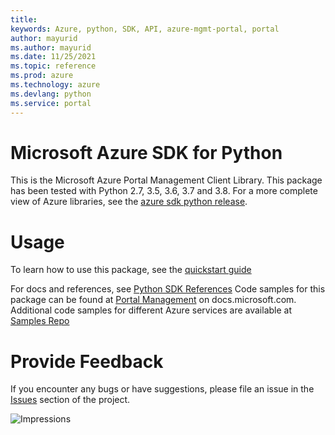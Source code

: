 ```yaml
---
title: 
keywords: Azure, python, SDK, API, azure-mgmt-portal, portal
author: mayurid
ms.author: mayurid
ms.date: 11/25/2021
ms.topic: reference
ms.prod: azure
ms.technology: azure
ms.devlang: python
ms.service: portal
---
```


# Microsoft Azure SDK for Python

This is the Microsoft Azure Portal Management Client Library.
This package has been tested with Python 2.7, 3.5, 3.6, 3.7 and 3.8.
For a more complete view of Azure libraries, see the [azure sdk python release](https://aka.ms/azsdk/python/all).


# Usage


To learn how to use this package, see the [quickstart guide](https://aka.ms/azsdk/python/mgmt)



For docs and references, see [Python SDK References](https://docs.microsoft.com/python/api/overview/azure/)
Code samples for this package can be found at [Portal Management](https://docs.microsoft.com/samples/browse/?languages=python&term=Getting%20started%20-%20Managing&terms=Getting%20started%20-%20Managing) on docs.microsoft.com.
Additional code samples for different Azure services are available at [Samples Repo](https://aka.ms/azsdk/python/mgmt/samples)


# Provide Feedback

If you encounter any bugs or have suggestions, please file an issue in the
[Issues](https://github.com/Azure/azure-sdk-for-python/issues)
section of the project.


![Impressions](https://azure-sdk-impressions.azurewebsites.net/api/impressions/azure-sdk-for-python%2Fazure-mgmt-portal%2FREADME.png)

